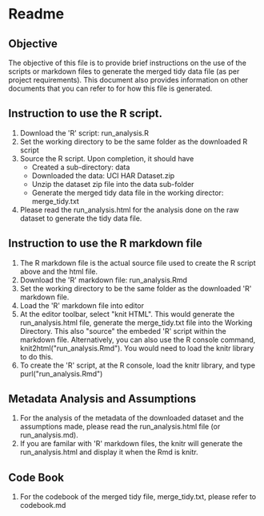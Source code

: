 # Readme

## Objective
The objective of this file is to provide brief instructions on the use of the scripts or markdown files to generate the merged tidy data file (as per project requirements).  This document also provides information on other documents that you can refer to for how this file is generated.  

## Instruction to use the R script.
1.  Download the 'R' script: run_analysis.R
2.  Set the working directory to be the same folder as the downloaded R script
3.  Source the R script.  Upon completion, it should have 
    - Created a sub-directory: data
    - Downloaded the data: UCI HAR Dataset.zip
    - Unzip the dataset zip file into the data sub-folder
    - Generate the merged tidy data file in the working director: merge_tidy.txt
4.  Please read the run_analysis.html for the analysis done on the raw dataset to generate the tidy data file.

## Instruction to use the R markdown file
1.  The R markdown file is the actual source file used to create the R script above and the html file.
2.  Download the 'R' markdown file: run_analysis.Rmd
3.  Set the working directory to be the same folder as the downloaded 'R' markdown file.
4.  Load the 'R' markdown file into editor
5.  At the editor toolbar, select "knit HTML".  This would generate the run_analysis.html file, generate the merge_tidy.txt file into the Working Directory.  This also "source" the embeded 'R' script within the markdown file.  Alternatively, you can also use the R console command, knit2html("run_analysis.Rmd").  You would need to load the knitr library to do this.
6.  To create the 'R' script, at the R console, load the knitr library, and type purl("run_analysis.Rmd")

## Metadata Analysis and Assumptions
1.  For the analysis of the metadata of the downloaded dataset and the assumptions made, please read the run_analysis.html file (or run_analysis.md).  
2.  If you are familar with 'R' markdown files, the knitr will generate the run_analysis.html and display it when the Rmd is knitr.  

## Code Book
1.  For the codebook of the merged tidy file, merge_tidy.txt, please refer to codebook.md  
